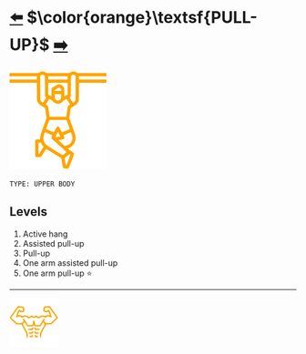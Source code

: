 # [:arrow_left:][prev] $\color{orange}\textsf{PULL-UP}$ [:arrow_right:][next]

![imag]

`TYPE: UPPER BODY`

## Levels

1. Active hang
2. Assisted pull-up
3. Pull-up
4. One arm assisted pull-up
5. One arm pull-up :star:

---

[![abs](../images/six_pack_little.svg)](training-1.md "Training 1")

<!-- internal -->
[next]: push-up.md "Push-up"
[prev]: abdominal.md "Abdominal"

<!-- images -->
[imag]: ../images/pull-up.svg
